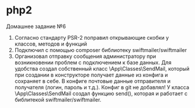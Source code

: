 # php2

Домашнее задание №6

1. Согласно стандарту PSR-2 поправил открывающие скобки у классов, методов и функций
2. Подключил с помощью composer библиотеку swiftmailer/swiftmailer
3. Организовал отправку сообщения администратору при возникновении проблем с подключением к базе данных.
    Для удобства создал собственный класс \App\Classes\SendMail, который при создании в конструкторе получает
    данные из конфига и сохраняет в себе. В конфиге почтовые данные отправителя и получателя (логин, пароль и т.д.).
    Конфиг в git не добавлял! У класса \App\Classes\SendMail создал функцию send(), которая и работает с библитекой
    swiftmailer/swiftmailer.